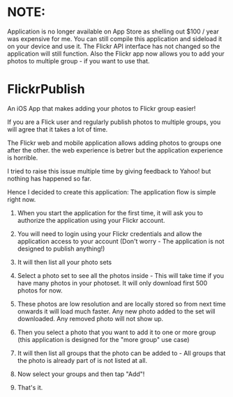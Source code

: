 NOTE:
=====

Application is no longer available on App Store as shelling out $100 / year was expensive for me. You can still compile this application and sideload it on your device and use it. The Flickr API interface has not changed so the application will still function. Also the Flickr app now allows you to add your photos to multiple group - if you want to use that.

# FlickrPublish

An iOS App that makes adding your photos to Flickr group easier!

If you are a Flick user and regularly publish photos to multiple groups, you will agree that it takes a lot of time.

The Flickr web and mobile application allows adding photos to groups one after the other. the web experience is betrer but the application experience is horrible.

I tried to raise this issue multiple time by giving feedback to Yahoo! but nothing has happened so far.

Hence I decided to create this application: The application flow is simple right now.

1. When you start the application for the first time, it will ask you to authorize the application using your Flickr account.

2. You will need to login using your Flickr credentials and allow the application access to your account (Don't worry - The application is not designed to publish anything!)

3. It will then list all your photo sets

4. Select a photo set to see all the photos inside - This will take time if you have many photos in your photoset. It will only download first 500 photos for now.

5. These photos are low resolution and are locally stored so from next time onwards it will load much faster. Any new photo added to the set will downloaded. Any removed photo will not show up.

6. Then you select a photo that you want to add it to one or more group (this application is designed for the "more group" use case)

7. It will then list all groups that the photo can be added to - All groups that the photo is already part of is not listed at all.

8. Now select your groups and then tap "Add"!

9. That's it.
